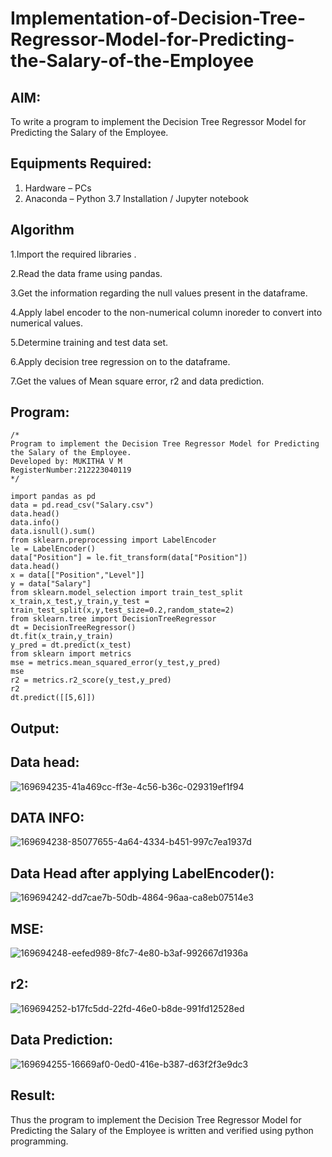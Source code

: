 # Implementation-of-Decision-Tree-Regressor-Model-for-Predicting-the-Salary-of-the-Employee

## AIM:
To write a program to implement the Decision Tree Regressor Model for Predicting the Salary of the Employee.

## Equipments Required:
1. Hardware – PCs
2. Anaconda – Python 3.7 Installation / Jupyter notebook

## Algorithm
1.Import the required libraries .

2.Read the data frame using pandas.

3.Get the information regarding the null values present in the dataframe.

4.Apply label encoder to the non-numerical column inoreder to convert into numerical values.

5.Determine training and test data set.

6.Apply decision tree regression on to the dataframe.

7.Get the values of Mean square error, r2 and data prediction. 
## Program:
```
/*
Program to implement the Decision Tree Regressor Model for Predicting the Salary of the Employee.
Developed by: MUKITHA V M
RegisterNumber:212223040119  
*/
```
```
import pandas as pd
data = pd.read_csv("Salary.csv")
data.head()
data.info()
data.isnull().sum()
from sklearn.preprocessing import LabelEncoder
le = LabelEncoder()
data["Position"] = le.fit_transform(data["Position"])
data.head()
x = data[["Position","Level"]]
y = data["Salary"]
from sklearn.model_selection import train_test_split
x_train,x_test,y_train,y_test = train_test_split(x,y,test_size=0.2,random_state=2)
from sklearn.tree import DecisionTreeRegressor
dt = DecisionTreeRegressor()
dt.fit(x_train,y_train)
y_pred = dt.predict(x_test)
from sklearn import metrics
mse = metrics.mean_squared_error(y_test,y_pred)
mse
r2 = metrics.r2_score(y_test,y_pred)
r2
dt.predict([[5,6]])
```

## Output:
## Data head:
![169694235-41a469cc-ff3e-4c56-b36c-029319ef1f94](https://github.com/user-attachments/assets/fe635ce8-b58d-4779-8715-649d627b4596)
## DATA INFO:
![169694238-85077655-4a64-4334-b451-997c7ea1937d](https://github.com/user-attachments/assets/3336aa7c-eb58-4c3f-bccf-aba6611f9356)
## Data Head after applying LabelEncoder():
![169694242-dd7cae7b-50db-4864-96aa-ca8eb07514e3](https://github.com/user-attachments/assets/550b6b93-d54f-4bd8-8abb-bdc9436a1afc)

## MSE:
![169694248-eefed989-8fc7-4e80-b3af-992667d1936a](https://github.com/user-attachments/assets/1012c10e-77f8-40ae-b328-e4a9c437d64b)
## r2:
![169694252-b17fc5dd-22fd-46e0-b8de-991fd12528ed](https://github.com/user-attachments/assets/a915bbda-5ea3-4a0d-9c38-17a9122c5c75)
## Data Prediction:
![169694255-16669af0-0ed0-416e-b387-d63f2f3e9dc3](https://github.com/user-attachments/assets/d661b2a6-8eaa-4400-ace3-c3403ad9aaf2)

## Result:
Thus the program to implement the Decision Tree Regressor Model for Predicting the Salary of the Employee is written and verified using python programming.
